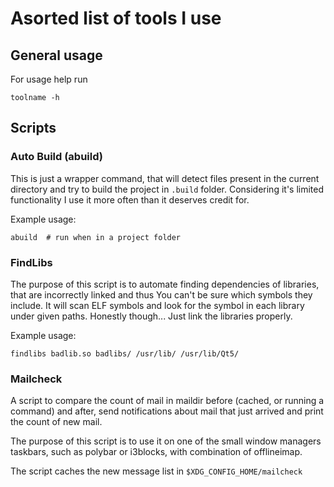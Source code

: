# Asorted list of tools I use

## General usage

For usage help run

    toolname -h

## Scripts

### Auto Build (abuild)

This is just a wrapper command, that will detect files present in the current directory and try to
build the project in `.build` folder. Considering it's limited functionality I use it more often
than it deserves credit for.

Example usage:

    abuild  # run when in a project folder

### FindLibs

The purpose of this script is to automate finding dependencies of libraries, that are incorrectly
linked and thus You can't be sure which symbols they include. It will scan ELF symbols and look for
the symbol in each library under given paths. Honestly though... Just link the libraries properly.

Example usage:

    findlibs badlib.so badlibs/ /usr/lib/ /usr/lib/Qt5/

### Mailcheck

A script to compare the count of mail in maildir before (cached, or running a command)
and after, send notifications about mail that just arrived and print the count
of new mail.

The purpose of this script is to use it on one of the small window managers
taskbars, such as polybar or i3blocks, with combination of offlineimap.

The script caches the new message list in `$XDG_CONFIG_HOME/mailcheck`
